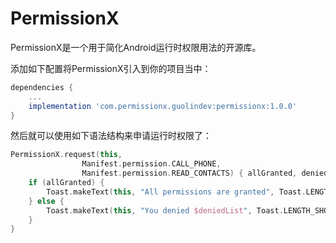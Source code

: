 # PermissionX

PermissionX是一个用于简化Android运行时权限用法的开源库。

添加如下配置将PermissionX引入到你的项目当中：

```groovy
dependencies {
    ...
    implementation 'com.permissionx.guolindev:permissionx:1.0.0'
}
```

然后就可以使用如下语法结构来申请运行时权限了：

```kotlin
PermissionX.request(this,
                Manifest.permission.CALL_PHONE,
                Manifest.permission.READ_CONTACTS) { allGranted, deniedList ->
    if (allGranted) {
        Toast.makeText(this, "All permissions are granted", Toast.LENGTH_SHORT).show()
    } else {
        Toast.makeText(this, "You denied $deniedList", Toast.LENGTH_SHORT).show()
    }
}
```




